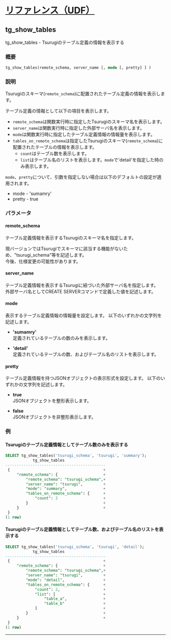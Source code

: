 # [リファレンス（UDF）](../udf_reference.md)

## tg_show_tables

tg_show_tables -  Tsurugiのテーブル定義の情報を表示する

### 概要

```sql
tg_show_tables(remote_schema, server_name [, mode [, pretty] ] )
```

### 説明
Tsurugiのスキーマ(`remote_schema`)に配置されたテーブル定義の情報を表示します。

テーブル定義の情報として以下の項目を表示します。

- `remote_schema`は関数実行時に指定したTsurugiのスキーマ名を表示します。
- `server_name`は関数実行時に指定した外部サーバ名を表示します。
- `mode`は関数実行時に指定したテーブル定義情報の情報量を表示します。  
- `tables_on_remote_schema`は指定したTsurugiのスキーマ(`remote_schema`)に配置されたテーブルの情報を表示します。
  - `count`はテーブル数を表示します。
  - `list`はテーブル名のリストを表示します。`mode`で'detail'を指定した時のみ表示します。

`mode`、`pretty`について、引数を指定しない場合は以下のデフォルトの設定が適用されます。
- mode - 'sumamry'
- pretty - true

### パラメータ
#### remote_schema
テーブル定義情報を表示するTsurugiのスキーマ名を指定します。 

現バージョンではTsurugiでスキーマに該当する機能がないため、"tsurugi_schema"等を記述します。  
今後、仕様変更の可能性があります。

#### server_name
テーブル定義情報を表示するTsurugiに紐づいた外部サーバ名を指定します。  
外部サーバ名としてCREATE SERVERコマンドで定義した値を記述します。


#### mode
表示するテーブル定義情報の情報量を設定します。
以下のいずれかの文字列を記述します。

- **'sumamry'**  
  定義されているテーブルの数のみを表示します。
  

- **'detail'**  
  定義されているテーブルの数、およびテーブル名のリストを表示します。

#### pretty
テーブル定義情報を持つJSONオブジェクトの表示形式を設定します。
以下のいずれかの文字列を記述します。

- **true**  
  JSONオブジェクトを整形表示します。
  
- **false**  
  JSONオブジェクトを非整形表示します。

### 例

#### Tsurugiのテーブル定義情報としてテーブル数のみを表示する

  ```sql
  SELECT tg_show_tables('tsurugi_schema', 'tsurugi', 'summary');
              tg_show_tables
  --------------------------------------------
   {                                         +
       "remote_schema": {                    +
           "remote_schema": "tsurugi_schema",+
           "server_name": "tsurugi",         +
           "mode": "summary",                +
           "tables_on_remote_schema": {      +
               "count": 2                    +
           }                                 +
       }                                     +
   }
  (1 row)
  ```

#### Tsurugiのテーブル定義情報としてテーブル数、およびテーブル名のリストを表示する

  ```sql
  SELECT tg_show_tables('tsurugi_schema', 'tsurugi', 'detail');
              tg_show_tables
  --------------------------------------------
   {                                         +
       "remote_schema": {                    +
           "remote_schema": "tsurugi_schema",+
           "server_name": "tsurugi",         +
           "mode": "detail",                 +
           "tables_on_remote_schema": {      +
               "count": 2,                   +
               "list": [                     +
                   "table_a",                +
                   "table_b"                 +
               ]                             +
           }                                 +
       }                                     +
   }
  (1 row)
  ```

---
